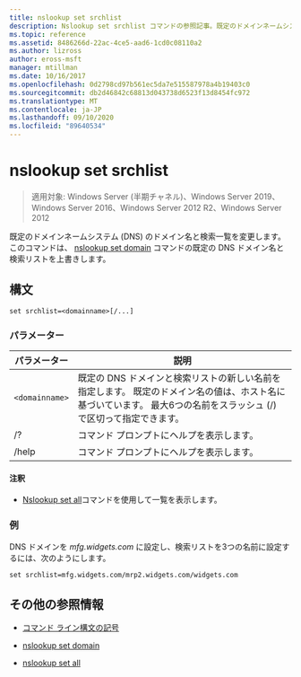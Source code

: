 ```yaml
---
title: nslookup set srchlist
description: Nslookup set srchlist コマンドの参照記事。既定のドメインネームシステム (DNS) のドメイン名と検索リストが変更されます。
ms.topic: reference
ms.assetid: 8486266d-22ac-4ce5-aad6-1cd0c08110a2
ms.author: lizross
author: eross-msft
manager: mtillman
ms.date: 10/16/2017
ms.openlocfilehash: 0d2798cd97b561ec5da7e515587978a4b19403c0
ms.sourcegitcommit: db2d46842c68813d043738d6523f13d8454fc972
ms.translationtype: MT
ms.contentlocale: ja-JP
ms.lasthandoff: 09/10/2020
ms.locfileid: "89640534"
---
```

# <a name="nslookup-set-srchlist"></a>nslookup set srchlist

> 適用対象: Windows Server (半期チャネル)、Windows Server 2019、Windows Server 2016、Windows Server 2012 R2、Windows Server 2012

既定のドメインネームシステム (DNS) のドメイン名と検索一覧を変更します。 このコマンドは、 [nslookup set domain](nslookup-set-domain.md) コマンドの既定の DNS ドメイン名と検索リストを上書きします。

## <a name="syntax"></a>構文

```
set srchlist=<domainname>[/...]
```

### <a name="parameters"></a>パラメーター

| パラメーター | 説明 |
| --------- | ----------- |
| `<domainname>` | 既定の DNS ドメインと検索リストの新しい名前を指定します。 既定のドメイン名の値は、ホスト名に基づいています。 最大6つの名前をスラッシュ (/) で区切って指定できます。 |
| /? | コマンド プロンプトにヘルプを表示します。 |
| /help | コマンド プロンプトにヘルプを表示します。 |

#### <a name="remarks"></a>注釈

- [Nslookup set all](nslookup-set-all.md)コマンドを使用して一覧を表示します。

### <a name="examples"></a>例

DNS ドメインを *mfg.widgets.com* に設定し、検索リストを3つの名前に設定するには、次のようにします。

```
set srchlist=mfg.widgets.com/mrp2.widgets.com/widgets.com
```

## <a name="additional-references"></a>その他の参照情報

- [コマンド ライン構文の記号](command-line-syntax-key.md)

- [nslookup set domain](nslookup-set-domain.md)

- [nslookup set all](nslookup-set-all.md)
